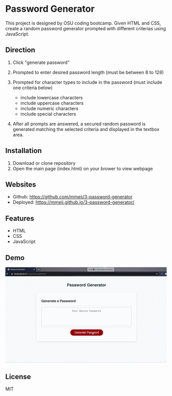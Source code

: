 # Password Generator
This project is designed by OSU coding bootcamp. Given HTML and CSS, create a random password generator prompted with different criterias using JavaScript. 

## Direction
1. Click "generate password"
2. Prompted to enter desired password length (must be between 8 to 128)
3. Prompted for character types to include in the password (must include one criteria below)
   
   * include lowercase characters
   * include uppercase characters
   * include numeric characters
   * include special characters
4. After all prompts are answered, a secured random password is generated matching the selected criteria and displayed in the textbox area.

## Installation
1. Download or clone repository
2. Open the main page (index.html) on your brower to view webpage

## Websites
* Github: https://github.com/mmeii/3-password-generator
* Deployed: https://mmeii.github.io/3-password-generator/

## Features
* HTML
* CSS
* JavaScript

## Demo
![Passoword Generator Demo](Assets/password-generator-demo.gif)

## License
MIT
